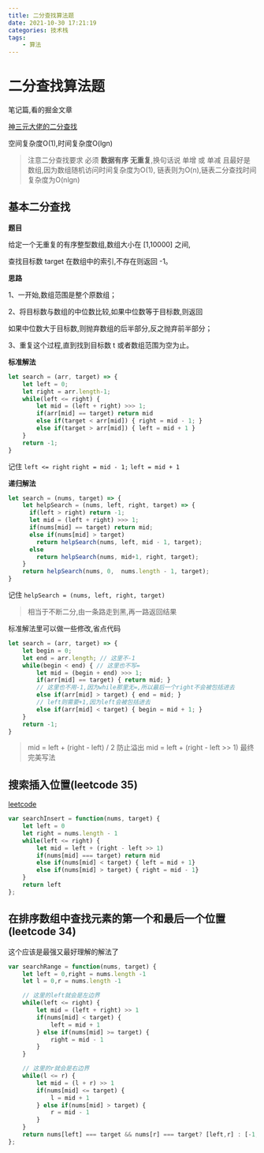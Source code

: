 ```yaml
---
title: 二分查找算法题
date: 2021-10-30 17:21:19
categories: 技术栈
tags: 
    - 算法
---
```


# 二分查找算法题

笔记篇,看的掘金文章

[神三元大佬的二分查找](https://juejin.cn/post/6844903955252805645)

空间复杂度O(1),时间复杂度O(lgn)

> 注意二分查找要求 必须 __数据有序__ __无重复__,换句话说 单增 或 单减
> 且最好是 数组,因为数组随机访问时间复杂度为O(1),
> 链表则为O(n),链表二分查找时间复杂度为O(nlgn)

## 基本二分查找

__题目__

给定一个无重复的有序整型数组,数组大小在 [1,10000] 之间,

查找目标数 target 在数组中的索引,不存在则返回 -1。

__思路__

1、一开始,数组范围是整个原数组；

2、将目标数与数组的中位数比较,如果中位数等于目标数,则返回

如果中位数大于目标数,则抛弃数组的后半部分,反之抛弃前半部分；

3、重复这个过程,直到找到目标数 t 或者数组范围为空为止。

__标准解法__
```js
let search = (arr, target) => {
    let left = 0;
    let right = arr.length-1;
    while(left <= right) {
        let mid = (left + right) >>> 1;
        if(arr[mid] == target) return mid
        else if(target < arr[mid]) { right = mid - 1; }
        else if(target > arr[mid]) { left = mid + 1 }
    }
    return -1;
}
```
记住 `left <= right` `right = mid - 1;` `left = mid + 1`

__递归解法__
```js
let search = (nums, target) => {
    let helpSearch = (nums, left, right, target) => {
      if(left > right) return -1;
      let mid = (left + right) >>> 1;
      if(nums[mid] == target) return mid;
      else if(nums[mid] > target) 
        return helpSearch(nums, left, mid - 1, target);
      else 
        return helpSearch(nums, mid+1, right, target);
    }
    return helpSearch(nums, 0,  nums.length - 1, target);
}
```
记住 `helpSearch = (nums, left, right, target)`
> 相当于不断二分,由一条路走到黑,再一路返回结果

标准解法里可以做一些修改,省点代码
```js
let search = (arr, target) => {
    let begin = 0;
    let end = arr.length; // 这里不-1
    while(begin < end) { // 这里也不写=
        let mid = (begin + end) >>> 1;
        if(arr[mid] == target) { return mid; }
        // 这里也不用-1,因为while那里无=,所以最后一个right不会被包括进去
        else if(arr[mid] > target) { end = mid; }
        // left则需要+1,因为left会被包括进去
        else if(arr[mid] < target) { begin = mid + 1; }
    }
    return -1;
}
```

> mid = left + (right - left) / 2  防止溢出
> mid = left + (right - left >> 1) 最终完美写法

## 搜索插入位置(leetcode 35)

[leetcode](https://leetcode-cn.com/problems/search-insert-position/)
```js
var searchInsert = function(nums, target) {
    let left = 0
    let right = nums.length - 1
    while(left <= right) {
        let mid = left + (right - left >> 1)
        if(nums[mid] === target) return mid
        else if(nums[mid] < target) { left = mid + 1}
        else if(nums[mid] > target) { right = mid - 1}
    }
    return left
};
```

## 在排序数组中查找元素的第一个和最后一个位置(leetcode 34)

这个应该是最强又最好理解的解法了
```js
var searchRange = function(nums, target) {
    let left = 0,right = nums.length -1
    let l = 0,r = nums.length -1

    // 这里的left就会是左边界
    while(left <= right) {
        let mid = (left + right) >> 1
        if(nums[mid] < target) {
            left = mid + 1
        } else if(nums[mid] >= target) {
            right = mid - 1
        }
    }

    // 这里的r就会是右边界
    while(l <= r) {
        let mid = (l + r) >> 1
        if(nums[mid] <= target) {
            l = mid + 1
        } else if(nums[mid] > target) {
            r = mid - 1
        }
    }
    return nums[left] === target && nums[r] === target? [left,r] : [-1,-1]
};
```